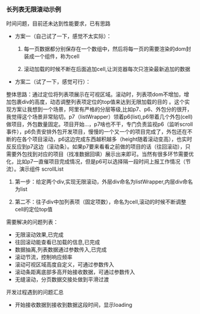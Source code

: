 ### 长列表无限滚动示例  

时间问题，目前还未达到性能要求，已有思路  

* 方案一（自己试了一下，感觉不太实际）：

    1. 每一页数据都分别保存在一个数组中，然后将每一页的需要渲染的dom封装成一个组件，称为cell

    2. 滚动加载的时候不断在后面追加cell,让浏览器每次只渲染最新追加的数据  

* 方案二（试了一下，感觉可行）：  

整体思路：通过定位将列表项展示在可视区域。滚动时，列表项dom不增加，增加包裹div的高度，动态调整列表项定位的top值来达到无限加载的目的 。这个实现方案让我想到一个场景，阿里有严格的分层等级,比如p7、p6、外包分的很开，我觉得这个场景非常贴切。p7（listWrapper）领着p6(list),p6带着几个外包(cell)做项目，外包数量固定。项目开始...，p7啥也不干，专门负责监视p6（监听scroll事件），p6负责安排外包开发项目，慢慢的一个又一个的项目完成了，外包还在不断的在各个项目滚动，p6这边完成东西越积越多（height随着滚动变高），也实时反反应到p7这边（滚动条）。如果p7要来看看之前做的项目的话（往回滚动），只需要外包找到对应的项目（找准数据回填）展示出来即可。当然有很多环节需要优化，比如p7一直催项目完成情况，但是p6可以选择隔一段时间上报工作情况（节流）。演示组件 scrollList  

1. 第一步：给定两个div,实现无限滚动，外层div命名为listWrapper,内层div命名为list  

2. 第二不：往子div中加列表项（固定项数），命名为cell,滚动的时候不断调整cell的定位top值  

需要解决的问题列表：  
- 无限滚动效果,已完成  
- 往回滚动能查看已加载的信息,已完成  
- 数据抽离,列表数据通过参数传入,已完成  
- 滚动节流，控制响应频率  
- 滚动可视区域高度自定义，可通过参数传入  
- 滚动条距离底部多高开始接收数据，可通过参数传入  
- 无缝滚动，分页数据交接处做到平滑过渡  

开发过程遇到的问题汇总  
- 开始接收数据到接收到数据这段时间，显示loading